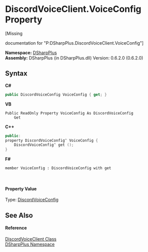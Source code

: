 # DiscordVoiceClient.VoiceConfig Property 
 

\[Missing <summary> documentation for "P:DSharpPlus.DiscordVoiceClient.VoiceConfig"\]

**Namespace:**&nbsp;<a href="503971eb-de5e-a570-9922-de9500a9b1cc">DSharpPlus</a><br />**Assembly:**&nbsp;DSharpPlus (in DSharpPlus.dll) Version: 0.6.2.0 (0.6.2.0)

## Syntax

**C#**<br />
``` C#
public DiscordVoiceConfig VoiceConfig { get; }
```

**VB**<br />
``` VB
Public ReadOnly Property VoiceConfig As DiscordVoiceConfig
	Get
```

**C++**<br />
``` C++
public:
property DiscordVoiceConfig^ VoiceConfig {
	DiscordVoiceConfig^ get ();
}
```

**F#**<br />
``` F#
member VoiceConfig : DiscordVoiceConfig with get

```

<br />

#### Property Value
Type: <a href="9af154e6-5803-3a40-db19-7806bedde9bc">DiscordVoiceConfig</a>

## See Also


#### Reference
<a href="cb2896d5-fa4d-77de-0710-64ed5d5badbf">DiscordVoiceClient Class</a><br /><a href="503971eb-de5e-a570-9922-de9500a9b1cc">DSharpPlus Namespace</a><br />